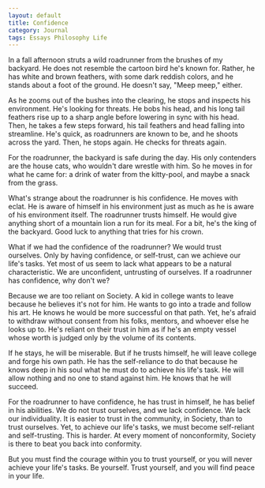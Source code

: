 ```yaml
---
layout: default
title: Confidence
category: Journal
tags: Essays Philosophy Life
---
```


In a fall afternoon struts a wild roadrunner from the brushes of my backyard. He does not resemble the cartoon bird he's known for. Rather, he has white and brown feathers, with some dark reddish colors, and he stands about a foot of the ground. He doesn't say, "Meep meep," either.

As he zooms out of the bushes into the clearing, he stops and inspects his environment. He's looking for threats. He bobs his head, and his long tail feathers rise up to a sharp angle before lowering in sync with his head. Then, he takes a few steps forward, his tail feathers and head falling into streamline. He's quick, as roadrunners are known to be, and he shoots across the yard. Then, he stops again. He checks for threats again.

For the roadrunner, the backyard is safe during the day. His only contenders are the house cats, who wouldn't dare wrestle with him. So he moves in for what he came for: a drink of water from the kitty-pool, and maybe a snack from the grass.

What's strange about the roadrunner is his confidence. He moves with eclat. He is aware of himself in his environment just as much as he is aware of his environment itself. The roadrunner trusts himself. He would give anything short of a mountain lion a run for its meal. For a bit, he's the king of the backyard. Good luck to anything that tries for his crown.

What if we had the confidence of the roadrunner? We would trust ourselves. Only by having confidence, or self-trust, can we achieve our life's tasks. Yet most of us seem to lack what appears to be a natural characteristic. We are unconfident, untrusting of ourselves. If a roadrunner has confidence, why don't we?

Because we are too reliant on Society. A kid in college wants to leave because he believes it's not for him. He wants to go into a trade and follow his art. He knows he would be more successful on that path. Yet, he's afraid to withdraw without consent from his folks, mentors, and whoever else he looks up to. He's reliant on their trust in him as if he's an empty vessel whose worth is judged only by the volume of its contents.

If he stays, he will be miserable. But if he trusts himself, he will leave college and forge his own path. He has the self-reliance to do that because he knows deep in his soul what he must do to achieve his life's task. He will allow nothing and no one to stand against him. He knows that he will succeed.

For the roadrunner to have confidence, he has trust in himself, he has belief in his abilities. We do not trust ourselves, and we lack confidence. We lack our individuality. It is easier to trust in the community, in Society, than to trust ourselves. Yet, to achieve our life's tasks, we must become self-reliant and self-trusting. This is harder. At every moment of nonconformity, Society is there to beat you back into conformity.

But you must find the courage within you to trust yourself, or you will never achieve your life's tasks. Be yourself. Trust yourself, and you will find peace in your life.
